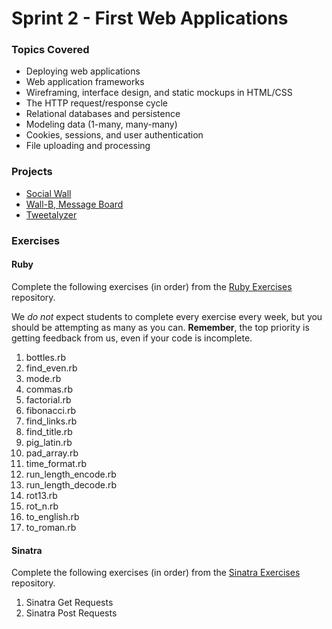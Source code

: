 # Sprint 2 - First Web Applications

### Topics Covered

- Deploying web applications
- Web application frameworks
- Wireframing, interface design, and static mockups in HTML/CSS
- The HTTP request/response cycle
- Relational databases and persistence
- Modeling data (1-many, many-many)
- Cookies, sessions, and user authentication
- File uploading and processing

### Projects

- [Social Wall][social-wall]
- [Wall-B, Message Board][wall-b]
- [Tweetalyzer][tweetalyzer]

### Exercises

#### Ruby

Complete the following exercises (in order) from the [Ruby Exercises][ruby-exercises] repository.

We _do not_ expect students to complete every exercise every week, but you should be attempting as many as you can. **Remember**, the top priority is getting feedback from us, even if your code is incomplete.

1. bottles.rb
1. find_even.rb
1. mode.rb
1. commas.rb
1. factorial.rb
1. fibonacci.rb
1. find_links.rb
1. find_title.rb
1. pig_latin.rb
1. pad_array.rb
1. time_format.rb
1. run_length_encode.rb
1. run_length_decode.rb
1. rot13.rb
1. rot_n.rb
1. to_english.rb
1. to_roman.rb

#### Sinatra

Complete the following exercises (in order) from the [Sinatra Exercises][sinatra-exercises] repository.

1. Sinatra Get Requests
1. Sinatra Post Requests

<!-- Projects -->

[social-wall]:https://github.com/codeunion/social-wall
[wall-b]:https://github.com/codeunion/wall-b
[tweetalyzer]:https://github.com/codeunion/tweetalyzer

<!-- Exercises -->

[ruby-exercises]:https://github.com/codeunion/ruby-exercises
[sinatra-exercises]:https://github.com/codeunion/sinatra-exercises
